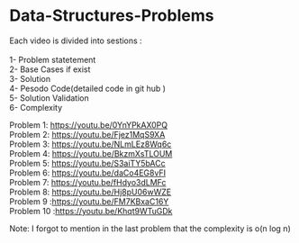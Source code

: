 # Data-Structures-Problems
Each video is divided into sestions :<br />
<br />
1- Problem statetement <br />
2- Base Cases if exist <br />
3- Solution <br />
4- Pesodo Code(detailed code in git hub )<br />
5- Solution Validation <br />
6- Complexity <br />

Problem 1: https://youtu.be/0YnYPkAX0PQ <br />
Problem 2: https://youtu.be/Fjez1MqS9XA <br />
Problem 3: https://youtu.be/NLmLEz8Wq6c <br />
Problem 4: https://youtu.be/BkzmXsTLOUM <br />
Problem 5: https://youtu.be/S3aiTY5bACc <br />
Problem 6: https://youtu.be/daCo4EG8vFI <br />
Problem 7: https://youtu.be/fHdyo3dLMFc <br />
Problem 8: https://youtu.be/Hj8pU06wWZE <br />
Problem 9 :https://youtu.be/FM7KBxaC16Y <br />
Problem 10 :https://youtu.be/Khqt9WTuGDk<br />

Note: I forgot to mention in the last problem that the complexity is o(n log n)
